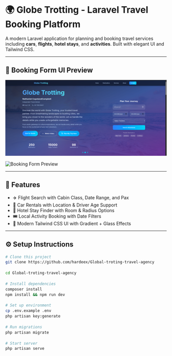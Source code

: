 # 🌍 Globe Trotting - Laravel Travel Booking Platform

A modern Laravel application for planning and booking travel services including **cars**, **flights**, **hotel stays**, and **activities**. Built with elegant UI and Tailwind CSS.

---

## 📸 Booking Form UI Preview

![alt text](<Screenshot from 2025-07-05 07-09-41.png>)

![Booking Form Preview](resources/screenshots/booking-ui.png)

---

## 🚀 Features

- ✈️ Flight Search with Cabin Class, Date Range, and Pax
- 🚗 Car Rentals with Location & Driver Age Support
- 🏨 Hotel Stay Finder with Room & Radius Options
- 🎟️ Local Activity Booking with Date Filters
- 🌈 Modern Tailwind CSS UI with Gradient + Glass Effects

---

## ⚙️ Setup Instructions

```bash
# Clone this project
git clone https://github.com/hardeex/Global-troting-travel-agency

cd Global-troting-travel-agency

# Install dependencies
composer install
npm install && npm run dev

# Set up environment
cp .env.example .env
php artisan key:generate

# Run migrations
php artisan migrate

# Start server
php artisan serve


